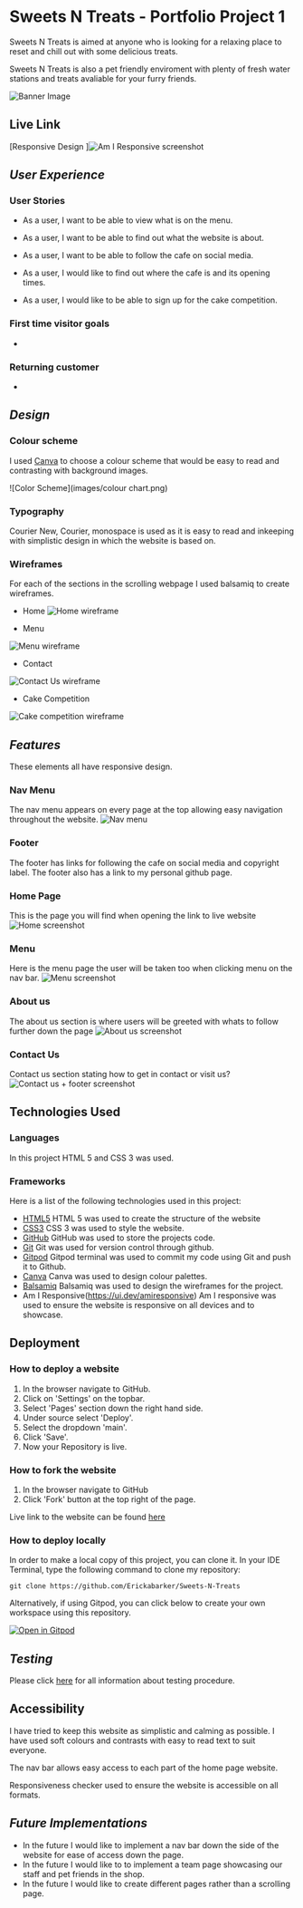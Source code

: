 # Sweets N Treats - Portfolio Project 1
Sweets N Treats is aimed at anyone who is looking for a relaxing place to reset and chill out with some delicious treats. 

Sweets N Treats is also a pet friendly enviroment with plenty of fresh water stations and treats avaliable for your furry friends. 

![Banner Image]()
## Live Link
[Responsive Design ]![Am I Responsive screenshot](https://user-images.githubusercontent.com/110427318/196045618-ac98de30-be08-466b-bf13-141743c2578a.PNG)


## _User Experience_

### User Stories

- As a user, I want to be able to view what is on the menu.

- As a user, I want to be able to find out what the website is about. 

- As a user, I want to be able to follow the cafe on social media.

- As a user, I would like to find out where the cafe is and its opening times.

- As a user, I would like to be able to sign up for the cake competition. 

### First time visitor goals
- 

### Returning customer
- 
## _Design_

### Colour scheme

I used [Canva](https://www.canva.com/colors/color-palette-generator/) to choose a colour scheme that would be easy to read and contrasting with background images. 

![Color Scheme](images/colour chart.png)

### Typography

Courier New, Courier, monospace is used as it is easy to read and inkeeping with simplistic design in which the website is based on. 

### Wireframes

For each of the sections in the scrolling webpage I used balsamiq to create wireframes.

- Home 
![Home wireframe](https://github.com/Erickabarker/Sweets-N-Treats/blob/eb20a8aedf1ec42df8967a1a2006a6cdad9c8cd1/images/Home-about%20us.PNG)

- Menu

![Menu wireframe](https://github.com/Erickabarker/Sweets-N-Treats/blob/eb20a8aedf1ec42df8967a1a2006a6cdad9c8cd1/images/Menu.PNG)

- Contact 

![Contact Us wireframe](https://github.com/Erickabarker/Sweets-N-Treats/blob/eb20a8aedf1ec42df8967a1a2006a6cdad9c8cd1/images/Contact%20us.PNG)

- Cake Competition

![Cake competition wireframe](https://github.com/Erickabarker/Sweets-N-Treats/blob/eb20a8aedf1ec42df8967a1a2006a6cdad9c8cd1/images/Cake%20competiton.PNG)

## _Features_

These elements all have responsive design.

### Nav Menu

The nav menu appears on every page at the top allowing easy navigation throughout the website.
![Nav menu](https://user-images.githubusercontent.com/110427318/196043239-e7110172-269c-46ab-b987-41a1778a8b0c.PNG)

### Footer

The footer has links for following the cafe on social media and copyright label. 
The footer also has a link to my personal github page. 

### Home Page

This is the page you will find when opening the link to live website 
![Home screenshot](https://user-images.githubusercontent.com/110427318/196042398-99b72ab4-ead1-4a5e-aafb-f1d649f09c72.PNG)

### Menu 

Here is the menu page the user will be taken too when clicking menu on the nav bar. 
![Menu screenshot](https://user-images.githubusercontent.com/110427318/196042470-b5cf041b-c105-4360-97b7-3c6d15e5651f.PNG)

### About us 

The about us section is where users will be greeted with whats to follow further down the page 
![About us screenshot](https://user-images.githubusercontent.com/110427318/196042576-8771d864-986e-4fe4-99f2-324e65077107.PNG)

### Contact Us

Contact us section stating how to get in contact or visit us?
![Contact us + footer screenshot](https://user-images.githubusercontent.com/110427318/196042616-288523d2-425b-4bb0-b1ae-a3220f3d2c71.PNG)

## Technologies Used

### Languages

In this project HTML 5 and CSS 3 was used. 

### Frameworks
Here is a list of the following technologies used in this project:
- [HTML5](https://en.wikipedia.org/wiki/HTML5)
HTML 5 was used to create the structure of the website
- [CSS3](https://en.wikipedia.org/wiki/CSS)
CSS 3 was used to style the website.
- [GitHub](https://github.com/)
GitHub was used to store the projects code.
- [Git](https://git-scm.com/)
Git was used for version control through github.
- [Gitpod](https://gitpod.io/)
Gitpod terminal was used to commit my code using Git and push it to Github.
- [Canva](https://www.canva.com/)
Canva was used to design colour palettes.
- [Balsamiq](https://balsamiq.com/)
Balsamiq was used to design the wireframes for the project.
- Am I Responsive(https://ui.dev/amiresponsive)
Am I responsive was used to ensure the website is responsive on all devices and to showcase. 


## Deployment

### How to deploy a website

1. In the browser navigate to GitHub.
2. Click on 'Settings' on the topbar.
3. Select 'Pages' section down the right hand side.
4. Under source select 'Deploy'.
5. Select the dropdown 'main'.
6. Click 'Save'.
7. Now your Repository is live. 

### How to fork the website

1. In the browser navigate to GitHub
2. Click 'Fork' button at the top right of the page.

Live link to the website can be found [here](https://erickabarker.github.io/Sweets-N-Treats/)

### How to deploy locally

In order to make a local copy of this project, you can clone it. In your IDE Terminal, type the following command to clone my repository:

`git clone https://github.com/Erickabarker/Sweets-N-Treats`

Alternatively, if using Gitpod, you can click below to create your own workspace using this repository.

[![Open in Gitpod](https://gitpod.io/button/open-in-gitpod.svg)](https://gitpod.io/#https://github.com/Erickabarker/Sweets-N-Treats)

## _Testing_ 

Please click [here]() for all information about testing procedure.

## Accessibility 
I have tried to keep this website as simplistic and calming as possible. I have used soft colours and contrasts with easy to read text to suit everyone. 

The nav bar allows easy access to each part of the home page website. 

Responsiveness checker used to ensure the website is accessible on all formats.


## _Future Implementations_

- In the future I would like to implement a nav bar down the side of the website for ease of access down the page.
- In the future I would like to to implement a team page showcasing our staff and pet friends in the shop. 
- In the future I would like to create different pages rather than a scrolling page. 
